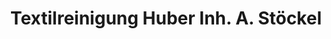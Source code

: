 ---
title: "Textilreinigung Huber Inh. A. Stöckel"
url: /straubing/textilreinigung-huber-inh-a-stoeckel/
shop: Wäscherei
---